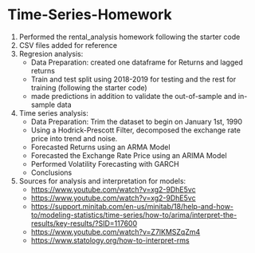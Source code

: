 # Time-Series-Homework
1. Performed the rental_analysis homework following the starter code
2. CSV files added for reference
3. Regresion analysis: 
    * Data Preparation: created one dataframe for Returns and lagged returns 
    * Train and test split using 2018-2019 for testing and the rest for training (following the starter code)
    * made predictions in addition to validate the out-of-sample and in-sample data
4. Time series analysis:
    * Data Preparation: Trim the dataset to begin on January 1st, 1990
    * Using a Hodrick-Prescott Filter, decomposed the exchange rate price into trend and noise.
    * Forecasted Returns using an ARMA Model
    * Forecasted the Exchange Rate Price using an ARIMA Model
    * Performed Volatility Forecasting with GARCH
    * Conclusions
6. Sources for analysis and interpretation for models:
    * https://www.youtube.com/watch?v=xg2-9DhE5vc
    * https://www.youtube.com/watch?v=xg2-9DhE5vc
    * https://support.minitab.com/en-us/minitab/18/help-and-how-to/modeling-statistics/time-series/how-to/arima/interpret-the-results/key-results/?SID=117600
    * https://www.youtube.com/watch?v=Z7lKMSZqZm4
    * https://www.statology.org/how-to-interpret-rms
